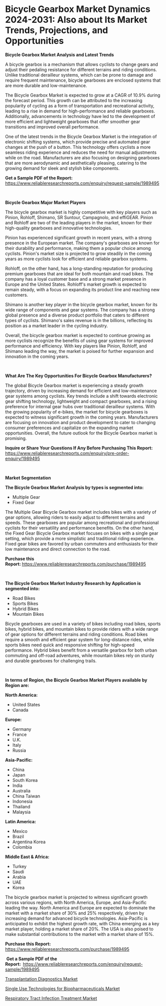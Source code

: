 <p><h1>Bicycle Gearbox Market Dynamics 2024-2031: Also about Its Market Trends, Projections, and Opportunities</h1></p><p><strong>Bicycle Gearbox Market Analysis and Latest Trends</strong></p>
<p><p>A bicycle gearbox is a mechanism that allows cyclists to change gears and adjust their pedaling resistance for different terrains and riding conditions. Unlike traditional derailleur systems, which can be prone to damage and require frequent maintenance, bicycle gearboxes are enclosed systems that are more durable and low-maintenance.</p><p>The Bicycle Gearbox Market is expected to grow at a CAGR of 10.9% during the forecast period. This growth can be attributed to the increasing popularity of cycling as a form of transportation and recreational activity, leading to a rise in demand for high-performance and reliable gearboxes. Additionally, advancements in technology have led to the development of more efficient and lightweight gearboxes that offer smoother gear transitions and improved overall performance.</p><p>One of the latest trends in the Bicycle Gearbox Market is the integration of electronic shifting systems, which provide precise and automated gear changes at the push of a button. This technology offers cyclists a more seamless riding experience and reduces the need for manual adjustments while on the road. Manufacturers are also focusing on designing gearboxes that are more aerodynamic and aesthetically pleasing, catering to the growing demand for sleek and stylish bike components.</p></p>
<p><strong>Get a Sample PDF of the Report:&nbsp;</strong> <a href="https://www.reliableresearchreports.com/enquiry/request-sample/1989495">https://www.reliableresearchreports.com/enquiry/request-sample/1989495</a></p>
<p>&nbsp;</p>
<p><strong>Bicycle Gearbox Major Market Players</strong></p>
<p><p>The bicycle gearbox market is highly competitive with key players such as Pinion, Rohloff, Shimano, SR Suntour, Campagnolo, and effiGEAR. Pinion and Rohloff are two of the leading players in the market, known for their high-quality gearboxes and innovative technologies.</p><p>Pinion has experienced significant growth in recent years, with a strong presence in the European market. The company's gearboxes are known for their durability and performance, making them a popular choice among cyclists. Pinion's market size is projected to grow steadily in the coming years as more cyclists look for efficient and reliable gearbox systems.</p><p>Rohloff, on the other hand, has a long-standing reputation for producing premium gearboxes that are ideal for both mountain and road bikes. The company has a loyal customer base and a strong market presence in Europe and the United States. Rohloff's market growth is expected to remain steady, with a focus on expanding its product line and reaching new customers.</p><p>Shimano is another key player in the bicycle gearbox market, known for its wide range of components and gear systems. The company has a strong global presence and a diverse product portfolio that caters to different types of cyclists. Shimano's sales revenue is in the billions, reflecting its position as a market leader in the cycling industry.</p><p>Overall, the bicycle gearbox market is expected to continue growing as more cyclists recognize the benefits of using gear systems for improved performance and efficiency. With key players like Pinion, Rohloff, and Shimano leading the way, the market is poised for further expansion and innovation in the coming years.</p></p>
<p>&nbsp;</p>
<p><strong>What Are The Key Opportunities For Bicycle Gearbox Manufacturers?</strong></p>
<p><p>The global Bicycle Gearbox market is experiencing a steady growth trajectory, driven by increasing demand for efficient and low-maintenance gear systems among cyclists. Key trends include a shift towards electronic gear shifting technology, lightweight and compact gearboxes, and a rising preference for internal gear hubs over traditional derailleur systems. With the growing popularity of e-bikes, the market for bicycle gearboxes is expected to witness significant growth in the coming years. Manufacturers are focusing on innovation and product development to cater to changing consumer preferences and capitalize on the expanding market opportunities. Overall, the future outlook for the Bicycle Gearbox market is promising.</p></p>
<p><strong>Inquire or Share Your Questions If Any Before Purchasing This Report:</strong> <a href="https://www.reliableresearchreports.com/enquiry/pre-order-enquiry/1989495">https://www.reliableresearchreports.com/enquiry/pre-order-enquiry/1989495</a></p>
<p>&nbsp;</p>
<p><strong>Market Segmentation</strong></p>
<p><strong>The Bicycle Gearbox Market Analysis by types is segmented into:</strong></p>
<p><ul><li>Multiple Gear</li><li>Fixed Gear</li></ul></p>
<p><p>The Multiple Gear Bicycle Gearbox market includes bikes with a variety of gear options, allowing riders to easily adjust to different terrains and speeds. These gearboxes are popular among recreational and professional cyclists for their versatility and performance benefits. On the other hand, the Fixed Gear Bicycle Gearbox market focuses on bikes with a single gear setting, which provide a more simplistic and traditional riding experience. Fixed gear bikes are favored by urban commuters and enthusiasts for their low maintenance and direct connection to the road.</p></p>
<p><strong>Purchase this Report:&nbsp;</strong><a href="https://www.reliableresearchreports.com/purchase/1989495">https://www.reliableresearchreports.com/purchase/1989495</a></p>
<p>&nbsp;</p>
<p><strong>The Bicycle Gearbox Market Industry Research by Application is segmented into:</strong></p>
<p><ul><li>Road Bikes</li><li>Sports Bikes</li><li>Hybrid Bikes</li><li>Mountain Bikes</li></ul></p>
<p><p>Bicycle gearboxes are used in a variety of bikes including road bikes, sports bikes, hybrid bikes, and mountain bikes to provide riders with a wide range of gear options for different terrains and riding conditions. Road bikes require a smooth and efficient gear system for long-distance rides, while sports bikes need quick and responsive shifting for high-speed performance. Hybrid bikes benefit from a versatile gearbox for both urban commuting and off-road adventures, while mountain bikes rely on sturdy and durable gearboxes for challenging trails.</p></p>
<p>&nbsp;</p>
<p><strong>In terms of Region, the Bicycle Gearbox Market Players available by Region are:</strong></p>
<p>
    <p> <strong> North America: </strong>
        <ul>
            <li>United States</li>
            <li>Canada</li>
        </ul>
        </p> 
    <p> <strong> Europe: </strong>
        <ul>
            <li>Germany</li>
            <li>France</li>
            <li>U.K.</li>
            <li>Italy</li>
            <li>Russia</li>
        </ul>
        </p> 
    <p> <strong> Asia-Pacific: </strong>
        <ul>
            <li>China</li>
            <li>Japan</li>
            <li>South Korea</li>
            <li>India</li>
            <li>Australia</li>
            <li>China Taiwan</li>
            <li>Indonesia</li>
            <li>Thailand</li>
            <li>Malaysia</li>
        </ul>
        </p> 
    <p> <strong> Latin America: </strong>
        <ul>
            <li>Mexico</li>
            <li>Brazil</li>
            <li>Argentina Korea</li>
            <li>Colombia</li>
        </ul>
        </p> 
    <p> <strong> Middle East & Africa: </strong>
        <ul>
            <li>Turkey</li>
            <li>Saudi</li>
            <li>Arabia</li>
            <li>UAE</li>
            <li>Korea</li>
        </ul>
    </p>
    </p>
<p><p>The bicycle gearbox market is projected to witness significant growth across various regions, with North America, Europe, and Asia-Pacific leading the way. North America and Europe are expected to dominate the market with a market share of 30% and 25% respectively, driven by increasing demand for advanced bicycle technologies. Asia-Pacific is anticipated to exhibit the highest growth rate, with China emerging as a key market player, holding a market share of 20%. The USA is also poised to make substantial contributions to the market with a market share of 15%.</p></p>
<p><strong>Purchase this Report: </strong><a href="https://www.reliableresearchreports.com/purchase/1989495">https://www.reliableresearchreports.com/purchase/1989495</a></p>
<p>&nbsp;<strong>Get a Sample PDF of the Report:&nbsp;&nbsp;</strong><a href="https://www.reliableresearchreports.com/enquiry/request-sample/1989495">https://www.reliableresearchreports.com/enquiry/request-sample/1989495</a></p>
<p><strong></strong></p>
<p><p><a href="https://view.publitas.com/reportprime-1/transplantation-diagnostics-market-size-focuses-on-market-dynamics-in-depth-analysis-and-future-projections-of-its-market-forecasted-for-period-from-2023-to-2030/">Transplantation Diagnostics Market</a></p><p><a href="https://view.publitas.com/reportprime-1/single-use-technologies-for-biopharmaceuticals-market-size-growth-outlook-from-2023-to-2030-projecting-at-markets-trends-analysis-by-application-regional-outlook-and-revenue/">Single Use Technologies for Biopharmaceuticals Market</a></p><p><a href="https://view.publitas.com/reportprime-1/respiratory-tract-infection-treatment-market-size-growing-and-forecasted-for-period-from-2023-2030-and-provides-complete-market-analysis-of-this-market/">Respiratory Tract Infection Treatment Market</a></p></p>